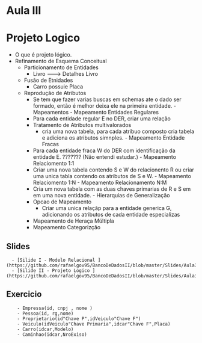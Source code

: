 
# Aula III
 # Projeto Logico 
   - O que é projeto lógico.
   - Refinamento de Esquema Conceitual
        - Particionamento de Entidades
            - Livro ---> Detalhes Livro
        - Fusão de Etnidades
            - Carro possuie Placa
        - Reprodução de Atributos    
            - Se tem que fazer varias buscas em schemas ate o dado ser formado, então é melhor deixa ele na primeira entidade.
    - Mapeamentos
         - Mapeamento Entidades Regulares
           - Para cada entidade regular E no DER, criar uma relação
           - Tratamento de Atributos multivalorados
               - cria uma nova tabela, para cada atribuo composto cria tabela e adiciona os atributos simnples.
         - Mapeamento Entidade Fracas
            - Para cada entidade fraca W do DER com identificação da entidade E. ??????? (Não entendi estudar.)
         - Mapeamento Relaciomento 1:1
            - Criar uma nova tabela contendo S e W do relacionento R ou criar uma unica tabla contendo os atributos de S e W.
         - Mapeamento Relaciomento 1:N
         - Mapeamento Relacionamento N:M
            - Cria um nova tabela com as duas chaves primarias de R e S em em uma nova entidade.
         - Hierarquias de Generalização
            - Opcao de Mapeamento
               - Criar uma unica relaçãp para a entidade generica G, adicionando os atributos de cada entidade especializas
          - Mapeamento de Heraça Múltipla
          - Mapeamento Categorizção
  ## Slides 
  
      - [Silide I - Modelo Relacional ](https://github.com/rafaelgov95/BancoDeDadosII/blob/master/Slides/Aula3_ModeloRelacional.pdf) 
      - [Silide II - Projeto Logico ](https://github.com/rafaelgov95/BancoDeDadosII/blob/master/Slides/Aula3_ProjetoLogico.pdf) 
      
  ## Exercicio
  
        - Empressa(id, cnpj , nome )
        - Pessoa(id, rg,nome)
        - Proprietario(id"Chave P",idVeiculo"Chave F")
        - Veiculo(idVeiculo"Chave Primaria",idcar"Chave F",Placa)
        - Carro(idcar,Modelo)
        - Caminhao(idcar,NroExiso)
          

